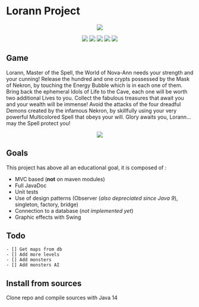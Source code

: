 # Lorann Project

<p align="center">

  <img src="https://img.shields.io/badge/java-%23ED8B00.svg?&style=for-the-badge&logo=java&logoColor=white"/>

</p>
<p align="center">
  <img src="https://img.shields.io/github/languages/top/NicolasDrapier/Lorann"/>
  <img src="https://img.shields.io/github/last-commit/NicolasDrapier/Lorann"/>
  <img src="https://img.shields.io/github/issues/NicolasDrapier/Lorann">
  <img src="https://img.shields.io/github/contributors/NicolasDrapier/Lorann"/>
  <img src="https://img.shields.io/github/followers/NicolasDrapier?style=social"/>
</p>

## Game

Lorann, Master of the Spell, the World of Nova-Ann needs your strength and your cunning! Release the hundred and one crypts possessed by the Mask of Nekron, by touching the Energy Bubble which is in each one of them. Bring back the ephemeral Idols of Life to the Cave, each one will be worth two additional Lives to you. Collect the fabulous treasures that await you and your wealth will be immense! Avoid the attacks of the four dreadful Demons created by the infamous Nekron, by skillfully using your very powerful Multicolored Spell that obeys your will. Glory awaits you, Lorann... may the Spell protect you!

<p align="center">
  <img src="https://s.uvlist.net/l/y2007/10/43116.jpg" />
</p>

## Goals

This project has above all an educational goal, it is composed of :
* MVC based (**not** on maven modules)
* Full JavaDoc
* Unit tests
* Use of design patterns (Observer (*also depreciated since Java 9*), singleton, factory, bridge)
* Connection to a database (*not implemented yet*)
* Graphic effects with Swing

## Todo

```.todo
- [] Get maps from db
- [] Add more levels
- [] Add monsters
- [] Add monsters AI
```


## Install from sources

Clone repo and compile sources with Java 14

